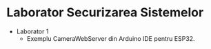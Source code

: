 # Laborator Securizarea Sistemelor

- Laborator 1
  - Exemplu CameraWebServer din Arduino IDE pentru ESP32.
